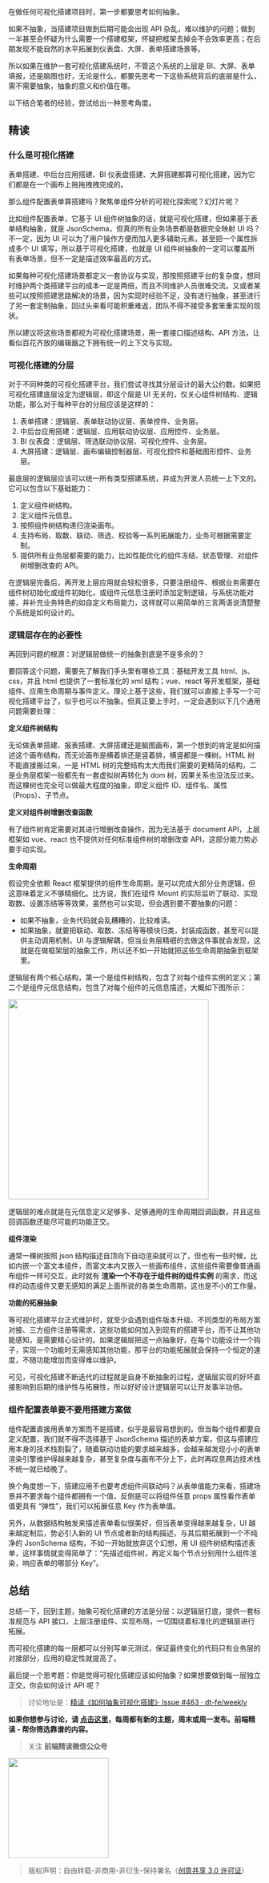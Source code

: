 在做任何可视化搭建项目时，第一步都要思考如何抽象。

如果不抽象，当搭建项目做到后期可能会出现 API 杂乱，难以维护的问题；做到一半甚至会怀疑为什么需要一个搭建框架，怀疑把框架去掉会不会效率更高；在后期发现不能自然的水平拓展到仪表盘、大屏、表单搭建场景等。

所以如果在维护一套可视化搭建系统时，不管这个系统的上层是 BI、大屏、表单填报，还是脑图也好，无论是什么，都要先思考一下这些系统背后的底层是什么，需不需要抽象，抽象的意义和价值在哪。

以下结合笔者的经验，尝试给出一种思考角度。

## 精读

### 什么是可视化搭建

表单搭建、中后台应用搭建、BI 仪表盘搭建、大屏搭建都算可视化搭建，因为它们都是在一个画布上拖拖拽拽完成的。

那么组件配置表单算搭建吗？聚焦单组件分析的可视化探索呢？幻灯片呢？

比如组件配置表单，它基于 UI 组件树抽象的话，就是可视化搭建，但如果基于表单结构抽象，就是 JsonSchema，但真的所有业务场景都是数据完全映射 UI 吗？不一定，因为 UI 可以为了用户操作方便而加入更多辅助元素，甚至把一个属性拆成多个 UI 填写，所以基于可视化搭建，也就是 UI 组件树抽象的一定可以覆盖所有表单场景，但不一定是描述效率最高的方式。

如果每种可视化搭建场景都定义一套协议与实现，那按照搭建平台的复杂度，想同时维护两个类搭建平台的成本一定是两倍，而且不同维护人员很难交流。又或者某些可以按照搭建思路解决的场景，因为实现时经验不足，没有进行抽象，甚至进行了另一套定制抽象，回过头来看可能积重难返，团队不得不接受多套笨重实现的现状。

所以建议将这些场景都视为可视化搭建场景，用一套接口描述结构、API 方法，让看似百花齐放的编辑器之下拥有统一的上下文与实现。

### 可视化搭建的分层

对于不同种类的可视化搭建平台，我们尝试寻找其分层设计的最大公约数。如果把可视化搭建底层设定为逻辑层，即这个层是 UI 无关的，仅关心组件树结构、逻辑功能，那么对于每种平台的分层应该是这样的：

1. 表单搭建：逻辑层、表单联动协议层、表单控件、业务层。
2. 中后台应用搭建：逻辑层、应用联动协议层、应用控件、业务层。
3. BI 仪表盘：逻辑层、筛选联动协议层、可视化控件、业务层。
4. 大屏搭建：逻辑层、画布编辑控制器层、可视化控件和基础图形控件、业务层。

最底层的逻辑层应该可以统一所有类型搭建系统，并成为开发人员统一上下文的。它可以包含以下基础能力：

1. 定义组件树结构。
2. 定义组件元信息。
3. 按照组件树结构递归渲染画布。
4. 支持布局、取数、联动、筛选、校验等一系列拓展能力，业务可根据需要定制。
5. 提供所有业务层都需要的能力，比如性能优化的组件冻结、状态管理、对组件树增删改查的 API。

在逻辑层完备后，再开发上层应用就会轻松很多，只要注册组件、根据业务需要在组件树初始化或组件初始化，或组件元信息注册时添加定制逻辑，与系统功能对接，并补充业务特色的如自定义布局能力，这样就可以用简单的三言两语说清楚整个系统是如何设计的。

### 逻辑层存在的必要性

再回到问题的根源：对逻辑层做统一的抽象到底是不是多余的？

要回答这个问题，需要先了解我们手头里有哪些工具：基础开发工具 html、js、css，并且 html 也提供了一套标准化的 xml 结构；vue、react 等开发框架，基础组件、应用生命周期与事件定义。理论上基于这些，我们就可以直接上手写一个可视化搭建平台了，似乎也可以不抽象。但真正要上手时，一定会遇到以下几个通用问题需要处理：

**定义组件树结构**

无论做表单搭建、报表搭建、大屏搭建还是脑图画布，第一个想到的肯定是如何描述这个画布结构，而无论画布是横着排还是竖着排，横竖都是一棵树。HTML 树不能直接搬过来，一是 HTML 树的完整结构太大而我们需要的更精简的结构，二是业务层框架一般都先有一套虚拟树再转化为 dom 树，因果关系也没法反过来。而这棵树也完全可以做最大程度的抽象，即定义组件 ID、组件名、属性（Props）、子节点。

**定义对组件树增删改查函数**

有了组件树肯定需要对其进行增删改查操作，因为无法基于 document API，上层框架如 vue、react 也不提供对任何标准组件树的增删改查 API，这部分能力势必要手动实现。

**生命周期**

假设完全依赖 React 框架提供的组件生命周期，是可以完成大部分业务逻辑，但这意味着定义不够精细化。比方说，我们在组件 Mount 的实际监听了联动、实现取数、设置冻结等等效果，虽然也可以实现，但会遇到要不要抽象的问题：

- 如果不抽象，业务代码就会乱糟糟的，比较难读。
- 如果抽象，就要把联动、取数、冻结等等模块归类，封装成函数，甚至可以提供主动调用机制，UI 与逻辑解耦，但当业务层精细的去做这件事就会发现，这就是在做框架层的抽象工作，所以还不如一开始就把这些生命周期抽象到框架里。

逻辑层有两个核心结构，第一个是组件树结构，包含了对每个组件实例的定义；第二个是组件元信息结构，包含了对每个组件的元信息描述，大概如下图所示：

<img width=400 src="https://user-images.githubusercontent.com/7970947/211183628-75469a31-54cf-446a-9df8-a18bb41508db.png">

逻辑层的难点就是在元信息定义足够多、足够通用的生命周期回调函数，并且这些回调函数还能尽可能的功能正交。

**组件渲染**

通常一棵树按照 json 结构描述自顶向下自动渲染就可以了，但也有一些时候，比如内嵌一个富文本组件，而富文本内又嵌入一些画布组件，这些组件需要像普通画布组件一样可交互，此时就有 **渲染一个不存在于组件树的组件实例** 的需求，而这样的动态组件又要无感知的满足上面所说的各类生命周期，这也是不小的工作量。

**功能的拓展抽象**

等可视化搭建平台正式维护时，就至少会遇到组件版本升级、不同类型的布局方案对接、三方组件注册等需求，这些功能如何加入到现有的搭建平台，而不让其他功能感知，是需要精心设计的。如果逻辑层把这一点抽象好，在每个功能设计一个钩子，实现一个功能时无需感知其他功能，那平台的功能拓展就会保持一个恒定的速度，不随功能增加而变得难以维护。

可见，可视化搭建不断迭代的过程就是自身不断抽象的过程，逻辑层实现的好坏直接影响到后期的维护性与拓展性，所以好好设计逻辑层可以让开发事半功倍。

### 组件配置表单要不要用搭建方案做

组件配置直接用表单方案而不是搭建，似乎是最容易想到的。但当每个组件都要自定义配置，我们就不得不选择基于 JsonSchema 描述的表单方案，但这与搭建应用本身的技术栈割裂了，随着联动功能的要求越来越多，会越来越发现小小的表单渲染引擎维护得越来越复杂，甚至复杂度与画布不分上下，此时再叹息两边技术栈不统一就已经晚了。

换个角度想一下，搭建应用不也要考虑组件间联动吗？从表单值能力来看，搭建场景并不要求每个组件都拥有一个值，反倒是可以将组件任意 props 属性看作表单值更具有 “弹性”，我们可以拓展任意 Key 作为表单值。

另外，从数据结构触发来描述表单看似很美好，但当表单变得越来越复杂，UI 越来越定制后，势必引入新的 UI 节点或者新的结构描述，与其后期拓展到一个不纯净的 JsonSchema 结构，不如一开始就放弃这个幻想，用 UI 组件树结构描述表单，这样事情就变得简单了：“先描述组件树，再定义每个节点分别用什么组件渲染，响应表单的哪部分 Key”。

## 总结

总结一下，回到主题，抽象可视化搭建的方法是分层：以逻辑层打底，提供一套标准规范与 API 接口，上层注册组件、实现布局，一切围绕着标准化的逻辑层进行拓展。

而可视化搭建的每一层都可以分别写单元测试，保证最终变化的代码只有业务层的对接部分，应用的稳定性就提高了。

最后提一个思考题：你是觉得可视化搭建应该如何抽象？如果想要做到每一层独立正交，你会如何设计 API 呢？

> 讨论地址是：[精读《如何抽象可视化搭建》· Issue #463 · dt-fe/weekly](https://github.com/dt-fe/weekly/issues/463)

**如果你想参与讨论，请 [点击这里](https://github.com/dt-fe/weekly)，每周都有新的主题，周末或周一发布。前端精读 - 帮你筛选靠谱的内容。**

> 关注 **前端精读微信公众号**

<img width=200 src="https://img.alicdn.com/tfs/TB165W0MCzqK1RjSZFLXXcn2XXa-258-258.jpg">

> 版权声明：自由转载-非商用-非衍生-保持署名（[创意共享 3.0 许可证](https://creativecommons.org/licenses/by-nc-nd/3.0/deed.zh)）

